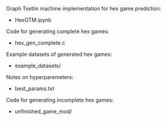 Graph Tsetlin machine implementation for hex game prediction:
- HexGTM.ipynb

Code for generating complete hex games:
- hex_gen_complete.c

Example datasets of generated hex games:
- example_datasets/

Notes on hyperparemeters:
- best_params.txt

Code for generating incomplete hex games:
- unfinished_game_mod/

